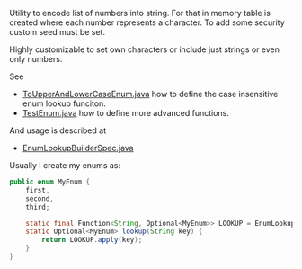 Utility to encode list of numbers into string. For that in memory table is created where each number represents a character. To add some security custom seed must be set.

Highly customizable to set own characters or include just strings or even only numbers.

See
- [ToUpperAndLowerCaseEnum.java](src/test/groovy/com/foxjunior/enums/ToUpperAndLowerCaseEnum.java) how to define the case insensitive enum lookup funciton.
- [TestEnum.java](src/test/groovy/com/foxjunior/enums/TestEnum.java) how to define more advanced functions.

And usage is described at 
- [EnumLookupBuilderSpec.java](src/test/groovy/com/foxjunior/enums/EnumLookupBuilderSpec.groovy)

Usually I create my enums as:

```java
public enum MyEnum {
    first,
    second,
    third;

    static final Function<String, Optional<MyEnum>> LOOKUP = EnumLookupBuilder.buildCaseInsensitive(MyEnum.class);
    static Optional<MyEnum> lookup(String key) {
        return LOOKUP.apply(key);
    }
}
```

